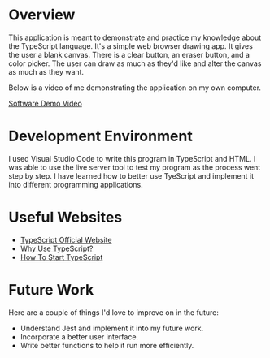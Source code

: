# Overview

This application is meant to demonstrate and practice my knowledge about the TypeScript language. It's a simple web browser drawing app. It gives the user a blank canvas. There is a clear button, an eraser button, and a color picker. The user can draw as much as they'd like and alter the canvas as much as they want. 

Below is a video of me demonstrating the application on my own computer.

[Software Demo Video](https://youtu.be/McbK77qHgMU)

# Development Environment

I used Visual Studio Code to write this program in TypeScript and HTML. I was able to use the live server tool to test my program as the process went step by step. I have learned how to better use TyeScript and implement it into different programming applications.

# Useful Websites

- [TypeScript Official Website](https://www.typescriptlang.org/)
- [Why Use TypeScript?](https://www.contentful.com/blog/what-is-typescript-and-why-should-you-use-it/#:~:text=TypeScript%20extends%20JavaScript%20and%20improves,%2C%20tuple%2C%20generics%2C%20etc.)
- [How To Start TypeScript](https://www.digitalocean.com/community/tutorials/typescript-new-project)

# Future Work

Here are a couple of things I'd love to improve on in the future:

- Understand Jest and implement it into my future work.
- Incorporate a better user interface.
- Write better functions to help it run more efficiently.